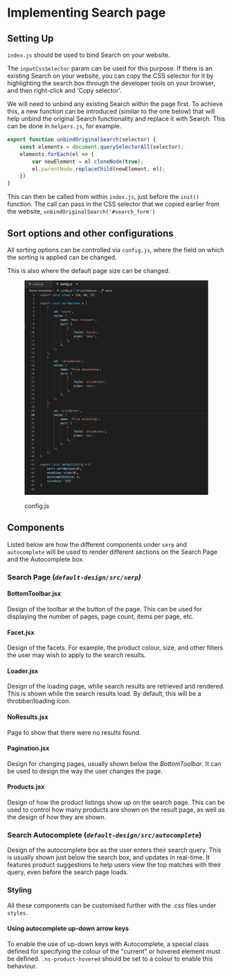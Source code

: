 # Implementing Search page

## Setting Up

`index.js` should be used to bind Search on your website.

The `inputCssSelector` param can be used for this purpose. If there is an existing Search on your website, you can copy the CSS selector for it by highlighting the search box through the developer tools on your browser, and then right-click and ‘Copy selector’.

We will need to unbind any existing Search within the page first. To achieve this, a new function can be introduced (similar to the one below) that will help unbind the original Search functionality and replace it with Search. This can be done in `helpers.js`, for example.

```javascript
export function unbindOriginalSearch(selector) {
    const elements = document.querySelectorAll(selector);
    elements.forEach(el => {
        var newElement = el.cloneNode(true);
        el.parentNode.replaceChild(newElement, el);
    })
}
```

This can then be called from within `index.js`, just before the `init()` function. The call can pass in the CSS selector that we copied earlier from the website, `unbindOriginalSearch('#search_form')`

## Sort options and other configurations

All sorting options can be controlled via `config.js`, where the field on which the sorting is applied can be changed.

This is also where the default page size can be changed.

<figure><img src="../../../.gitbook/assets/Screenshot 2022-09-21 at 15.17.08.png" alt=""><figcaption><p>config.js</p></figcaption></figure>

## Components

Listed below are how the different components under `serp` and `autocomplete` will be used to render different sections on the Search Page and the Autocomplete box.

### Search Page (_`default-design/src/serp`)_

#### **BottomToolbar.jsx**

Design of the toolbar at the button of the page. This can be used for displaying the number of pages, page count, items per page, etc.

#### **Facet.jsx**

Design of the facets. For example, the product colour, size, and other filters the user may wish to apply to the search results.

#### **Loader.jsx**

Design of the loading page, while search results are retrieved and rendered. This is shown while the search results load. By default, this will be a throbber/loading icon.

#### **NoResults.jsx**

Page to show that there were no results found.

#### **Pagination.jsx**

Design for changing pages, usually shown below the _BottomToolbar_. It can be used to design the way the user changes the page.

#### **Products.jsx**

Design of how the product listings show up on the search page. This can be used to control how many products are shown on the result page, as well as the design of how they are shown.

### Search Autocomplete (_`default-design/src/autocomplete`_)

Design of the autocomplete box as the user enters their search query. This is usually shown just below the search box, and updates in real-time. It features product suggestions to help users view the top matches with their query, even before the search page loads.



### Styling

All these components can be customised further with the _.css_ files under `styles`.

#### Using autocomplete up-down arrow keys

To enable the use of up-down keys with Autocomplete, a special class defined for specifying the colour of the "current" or hovered element must be defined. `.ns-product-hovered` should be set to a colour to enable this behaviour.
